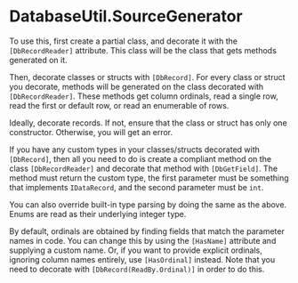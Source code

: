 # DatabaseUtil.SourceGenerator
To use this, first create a partial class, and decorate it with the `[DbRecordReader]` attribute. This class will be the class that gets methods generated on it.

Then, decorate classes or structs with `[DbRecord]`. For every class or struct you decorate, methods will be generated on the class decorated with `[DbRecordReader]`. These methods get column ordinals, read a single row, read the first or default row, or read an enumerable of rows.

Ideally, decorate records. If not, ensure that the class or struct has only one constructor. Otherwise, you will get an error.

If you have any custom types in your classes/structs decorated with `[DbRecord]`, then all you need to do is create a compliant method on the class `[DbRecordReader]` and decorate that method with `[DbGetField]`. The method must return the custom type, the first parameter must be something that implements `IDataRecord`, and the second parameter must be `int`.

You can also override built-in type parsing by doing the same as the above. Enums are read as their underlying integer type.

By default, ordinals are obtained by finding fields that match the parameter names in code. You can change this by using the `[HasName]` attribute and supplying a custom name. Or, if you want to provide explicit ordinals, ignoring column names entirely, use `[HasOrdinal]` instead. Note that you need to decorate with `[DbRecord(ReadBy.Ordinal)]` in order to do this.
